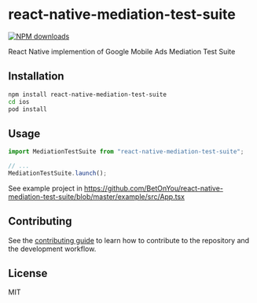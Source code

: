 # react-native-mediation-test-suite

<a href="https://www.npmjs.com/package/react-native-mediation-test-suite"><img src="https://img.shields.io/npm/v/react-native-mediation-test-suite" alt="NPM downloads"></a>

React Native implemention of Google Mobile Ads Mediation Test Suite

## Installation

```sh
npm install react-native-mediation-test-suite
cd ios
pod install
```

## Usage

```js
import MediationTestSuite from "react-native-mediation-test-suite";

// ...
MediationTestSuite.launch();
```

See example project in https://github.com/BetOnYou/react-native-mediation-test-suite/blob/master/example/src/App.tsx

## Contributing

See the [contributing guide](CONTRIBUTING.md) to learn how to contribute to the repository and the development workflow.

## License

MIT

